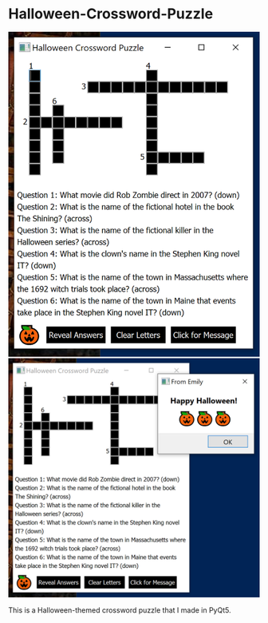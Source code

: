 # Halloween-Crossword-Puzzle

![Image Couldn't Load](puzzle-img-1.PNG)
![Image Couldn't Load](puzzle-img-2.PNG)

This is a Halloween-themed crossword puzzle that I made in PyQt5.
